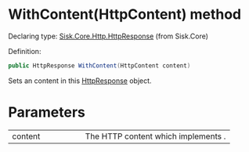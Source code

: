 <!--

Copyrights 2023 Sisk Framework - CypherPotato
Published under MIT license

!!! DO NOT EDIT THIS FILE !!!
This file was generated by a tool in the Sisk package. To edit the information in this documentation,
edit the XML documentation present in the Sisk source code.

-->


# WithContent(HttpContent) method

Declaring type: [Sisk.Core.Http.HttpResponse](/spec/Sisk.Core.Http.HttpResponse.md) (from Sisk.Core)


Definition:

```cs
public HttpResponse WithContent(HttpContent content)
```

Sets an content in this <a href="/spec/Sisk.Core.Http.HttpResponse.md">HttpResponse</a> object.


# Parameters

<table>
    <tbody>
<tr>
    <td width="33%">content</td>
    <td>The HTTP content which implements .</td>
</tr>
    </tbody>
</table>
